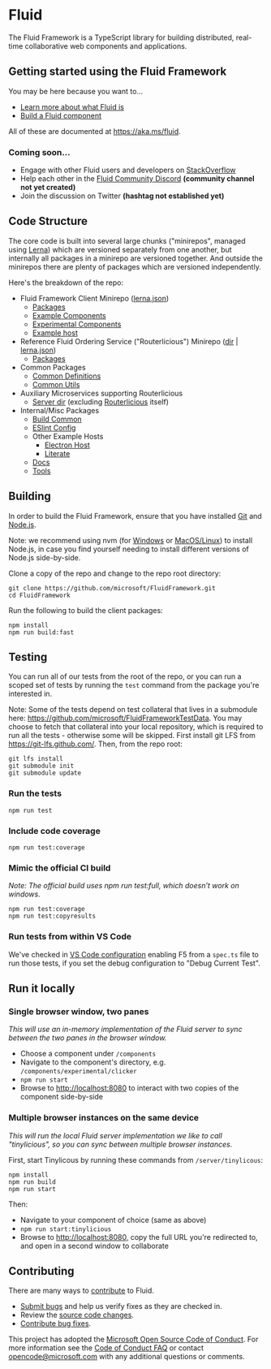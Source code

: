 # Fluid

The Fluid Framework is a TypeScript library for building distributed, real-time collaborative web components and
applications.

## Getting started using the Fluid Framework

You may be here because you want to...

- [Learn more about what Fluid is]()
- [Build a Fluid component]()

All of these are documented at <https://aka.ms/fluid>.

### Coming soon...

* Engage with other Fluid users and developers on [StackOverflow](https://stackoverflow.com/questions/tagged/fluidframework)
* Help each other in the [Fluid Community Discord]() **(community channel not yet created)**
* Join the discussion on Twitter **(hashtag not established yet)**

## Code Structure

The core code is built into several large chunks ("minirepos", managed using [Lerna](https://lerna.js.org/)) which are
versioned separately from one another, but internally all packages in a minirepo are versioned together. And outside the
minirepos there are plenty of packages which are versioned independently.

Here's the breakdown of the repo:

* Fluid Framework Client Minirepo ([lerna.json](./lerna.json))
  * [Packages](./packages)
  * [Example Components](./components/examples)
  * [Experimental Components](./components/experimental)
  * [Example host](./examples/hosts/iframe-host)
* Reference Fluid Ordering Service ("Routerlicious") Minirepo ([dir](./server/routerlicious) | [lerna.json](server/routerlicious/lerna.json))
  * [Packages](./server/routerlicious/packages)
* Common Packages
  * [Common Definitions](./common/lib/common-definitions)
  * [Common Utils](./common/lib/common-utils)
* Auxiliary Microservices supporting Routerlicious
  * [Server dir](./server) (excluding [Routerlicious](./server/routerlicious) itself)
* Internal/Misc Packages
  * [Build Common](./common/build/build-common)
  * [ESlint Config](./common/build/eslint-config-fluid)
  * Other Example Hosts
    * [Electron Host](./examples/hosts/electron-host)
    * [Literate](./examples/hosts/literate)
  * [Docs](./docs)
  * [Tools](./tools)

## Building

In order to build the Fluid Framework, ensure that you have installed [Git](https://git-scm.com/downloads) and [Node.js](https://nodejs.org/).

Note: we recommend using nvm (for [Windows](https://github.com/coreybutler/nvm-windows) or
[MacOS/Linux](https://github.com/nvm-sh/nvm)) to install Node.js, in case you find yourself needing to install different
versions of Node.js side-by-side.

Clone a copy of the repo and change to the repo root directory:

```shell
git clone https://github.com/microsoft/FluidFramework.git
cd FluidFramework
```

Run the following to build the client packages:

```shell
npm install
npm run build:fast
```

## Testing

You can run all of our tests from the root of the repo, or you can run a scoped set of tests by running the `test`
command from the package you're interested in.

Note: Some of the tests depend on test collateral that lives in a submodule here:
<https://github.com/microsoft/FluidFrameworkTestData>.  You may choose to fetch that collateral into your local
repository, which is required to run all the tests - otherwise some will be skipped. First install git LFS from
<https://git-lfs.github.com/>. Then, from the repo root:

```shell
git lfs install
git submodule init
git submodule update
```

### Run the tests

```shell
npm run test
```

### Include code coverage

```shell
npm run test:coverage
```

### Mimic the official CI build

_Note: The official build uses npm run test:full, which doesn’t work on windows._

```shell
npm run test:coverage
npm run test:copyresults
```

### Run tests from within VS Code

We've checked in [VS Code configuration](https://github.com/microsoft/FluidFramework/blob/master/.vscode/launch.json) enabling F5 from a `spec.ts` file to run those tests, if you set the debug configuration to "Debug Current Test".

## Run it locally

### Single browser window, two panes

_This will use an in-memory implementation of the Fluid server to sync between the two panes in the browser window._

* Choose a component under `/components`
* Navigate to the component's directory, e.g. `/components/experimental/clicker`
* `npm run start`
* Browse to <http://localhost:8080> to interact with two copies of the component side-by-side

### Multiple browser instances on the same device

_This will run the local Fluid server implementation we like to call "tinylicious", so you can sync between multiple browser instances._

First, start Tinylicous by running these commands from `/server/tinylicous`:

```shell
npm install
npm run build
npm run start
```

Then:

* Navigate to your component of choice (same as above)
* `npm run start:tinylicious`
* Browse to <http://localhost:8080,> copy the full URL you're redirected to, and open in a second window to collaborate

## Contributing

There are many ways to [contribute](https://github.com/microsoft/FluidFramework/blob/master/CONTRIBUTING.md) to Fluid.

* [Submit bugs](https://github.com/microsoft/FluidFramework/issues) and help us verify fixes as they are checked in.
* Review the [source code changes](https://github.com/microsoft/FluidFramework/pulls).
* [Contribute bug fixes](https://github.com/microsoft/FluidFramework/blob/master/CONTRIBUTING.md).

This project has adopted the [Microsoft Open Source Code of Conduct](https://opensource.microsoft.com/codeofconduct/). For more information see
the [Code of Conduct FAQ](https://opensource.microsoft.com/codeofconduct/faq/) or contact [opencode@microsoft.com](mailto:opencode@microsoft.com)
with any additional questions or comments.
